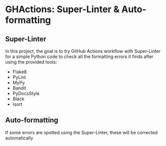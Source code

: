 # GHActions: Super-Linter & Auto-formatting

## Super-Linter

In this project, the goal is to try GitHub Actions workflow with Super-Linter for a simple Python code to check all the formatting errors it finds after using the provided tools:

- Flake8
- PyLint
- MyPy
- Bandit
- PyDocsStyle
- Black
- Isort

## Auto-formatting

If some errors are spotted using the Super-Linter, these will be corrected automatically 
